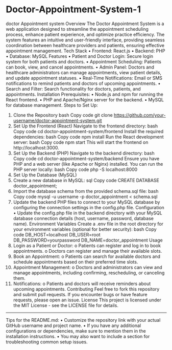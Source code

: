 # Doctor-Appointment-System-1
doctor Appointment system
Overview
The Doctor Appointment System is a web application designed to streamline the appointment scheduling process, enhance patient experience, and optimize practice efficiency. The system features an intuitive and user-friendly interface, providing seamless coordination between healthcare providers and patients, ensuring effective appointment management.
Tech Stack
•	Frontend: React.js
•	Backend: PHP
•	Database: MySQL
Features
•	Patient and Doctor Login: Secure login system for both patients and doctors.
•	Appointment Scheduling: Patients can book, view, and cancel appointments.
•	Admin Panel: Doctors and healthcare administrators can manage appointments, view patient details, and update appointment statuses.
•	Real-Time Notifications: Email or SMS notifications to remind patients and doctors of upcoming appointments.
•	Search and Filter: Search functionality for doctors, patients, and appointments.
Installation
Prerequisites:
•	Node.js and npm for running the React frontend.
•	PHP and Apache/Nginx server for the backend.
•	MySQL for database management.
Steps to Set Up:
1. Clone the Repository
bash
Copy code
git clone https://github.com/your-username/doctor-appointment-system.git
2. Set Up the Frontend (React)
Navigate to the frontend directory:
bash
Copy code
cd doctor-appointment-system/frontend
Install the required dependencies:
bash
Copy code
npm install
Run the React development server:
bash
Copy code
npm start
This will start the frontend on http://localhost:3000.
3. Set Up the Backend (PHP)
Navigate to the backend directory:
bash
Copy code
cd doctor-appointment-system/backend
Ensure you have PHP and a web server (like Apache or Nginx) installed. You can run the PHP server locally:
bash
Copy code
php -S localhost:8000
4. Set Up the Database (MySQL)
1.	Create a new database in MySQL:
sql
Copy code
CREATE DATABASE doctor_appointment;
2.	Import the database schema from the provided schema.sql file:
bash
Copy code
mysql -u username -p doctor_appointment < schema.sql
3.	Update the backend PHP files to connect to your MySQL database by configuring the connection settings in the config.php file.
Configuration
•	Update the config.php file in the backend directory with your MySQL database connection details (host, username, password, database name).
Environment Variables
Create a .env file in the root directory for your environment variables (optional for better security):
bash
Copy code
DB_HOST=localhost
DB_USER=root
DB_PASSWORD=yourpassword
DB_NAME=doctor_appointment
Usage
1.	Login as a Patient or Doctor:
o	Patients can register and log in to book appointments.
o	Doctors can register and manage their available slots.
2.	Book an Appointment:
o	Patients can search for available doctors and schedule appointments based on their preferred time slots.
3.	Appointment Management:
o	Doctors and administrators can view and manage appointments, including confirming, rescheduling, or canceling them.
4.	Notifications:
o	Patients and doctors will receive reminders about upcoming appointments.
Contributing
Feel free to fork this repository and submit pull requests. If you encounter bugs or have feature requests, please open an issue.
License
This project is licensed under the MIT License - see the LICENSE file for details.
________________________________________
Tips for the README.md:
•	Customize the repository link with your actual GitHub username and project name.
•	If you have any additional configurations or dependencies, make sure to mention them in the installation instructions.
•	You may also want to include a section for troubleshooting common setup issues.
